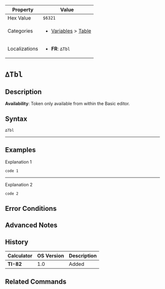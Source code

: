 | Property      | Value |
|---------------|-------|
| Hex Value     | `$6321`|
| Categories    | <ul><li>[Variables](<../categories/Variables.md>) > [Table](<../categories/Variables.md#Table>)</li></ul> |
| Localizations | <ul><li><b>FR</b>: `∆Tbl`</li></ul> |

# `∆Tbl`

## Description



<b>Availability</b>: Token only available from within the Basic editor.

## Syntax
`∆Tbl`

<hr>

## Examples

Explanation 1
```ti-basic
code 1
```
---
Explanation 2
```ti-basic
code 2
```

## Error Conditions


## Advanced Notes


## History
| Calculator | OS Version | Description |
|------------|------------|-------------|
| <b>TI-82</b> | 1.0 | Added

## Related Commands

    